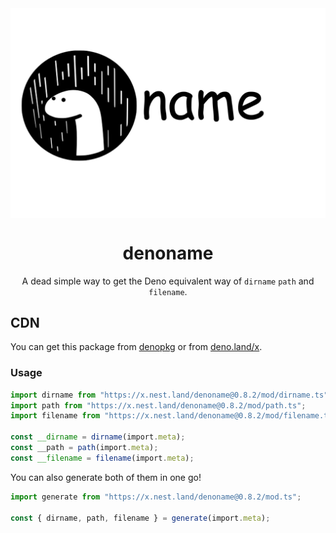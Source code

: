 <img src="assets/logo.jpg" align="center" />
<h1 align="center">denoname</h1>
<p align="center">A dead simple way to get the Deno equivalent way of <code>dirname</code> <code>path</code> and <code>filename</code>.</p>

## CDN
You can get this package from [denopkg](https://denopkg.com/shadowtime2000/denoname) or from [deno.land/x](https://deno.land/x/denoname).

### Usage
```typescript
import dirname from "https://x.nest.land/denoname@0.8.2/mod/dirname.ts";
import path from "https://x.nest.land/denoname@0.8.2/mod/path.ts";
import filename from "https://x.nest.land/denoname@0.8.2/mod/filename.ts";

const __dirname = dirname(import.meta);
const __path = path(import.meta);
const __filename = filename(import.meta);
```

You can also generate both of them in one go!

```typescript
import generate from "https://x.nest.land/denoname@0.8.2/mod.ts";

const { dirname, path, filename } = generate(import.meta);
```